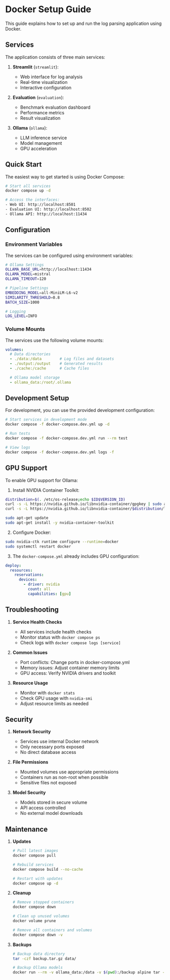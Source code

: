 # Docker Setup Guide

This guide explains how to set up and run the log parsing application using Docker.

## Services

The application consists of three main services:

1. **Streamlit** (`streamlit`):
   - Web interface for log analysis
   - Real-time visualization
   - Interactive configuration

2. **Evaluation** (`evaluation`):
   - Benchmark evaluation dashboard
   - Performance metrics
   - Result visualization

3. **Ollama** (`ollama`):
   - LLM inference service
   - Model management
   - GPU acceleration

## Quick Start

The easiest way to get started is using Docker Compose:

```bash
# Start all services
docker compose up -d

# Access the interfaces:
- Web UI: http://localhost:8501
- Evaluation UI: http://localhost:8502
- Ollama API: http://localhost:11434
```

## Configuration

### Environment Variables

The services can be configured using environment variables:

```bash
# Ollama Settings
OLLAMA_BASE_URL=http://localhost:11434
OLLAMA_MODEL=mistral
OLLAMA_TIMEOUT=120

# Pipeline Settings
EMBEDDING_MODEL=all-MiniLM-L6-v2
SIMILARITY_THRESHOLD=0.8
BATCH_SIZE=1000

# Logging
LOG_LEVEL=INFO
```

### Volume Mounts

The services use the following volume mounts:

```yaml
volumes:
  # Data directories
  - ./data:/data        # Log files and datasets
  - ./output:/output    # Generated results
  - ./cache:/cache      # Cache files

  # Ollama model storage
  - ollama_data:/root/.ollama
```

## Development Setup

For development, you can use the provided development configuration:

```bash
# Start services in development mode
docker compose -f docker-compose.dev.yml up -d

# Run tests
docker compose -f docker-compose.dev.yml run --rm test

# View logs
docker compose -f docker-compose.dev.yml logs -f
```

## GPU Support

To enable GPU support for Ollama:

1. Install NVIDIA Container Toolkit:
```bash
distribution=$(. /etc/os-release;echo $ID$VERSION_ID)
curl -s -L https://nvidia.github.io/libnvidia-container/gpgkey | sudo apt-key add -
curl -s -L https://nvidia.github.io/libnvidia-container/$distribution/libnvidia-container.list | sudo tee /etc/apt/sources.list.d/nvidia-container-toolkit.list

sudo apt-get update
sudo apt-get install -y nvidia-container-toolkit
```

2. Configure Docker:
```bash
sudo nvidia-ctk runtime configure --runtime=docker
sudo systemctl restart docker
```

3. The `docker-compose.yml` already includes GPU configuration:
```yaml
deploy:
  resources:
    reservations:
      devices:
        - driver: nvidia
          count: all
          capabilities: [gpu]
```

## Troubleshooting

1. **Service Health Checks**
   - All services include health checks
   - Monitor status with `docker compose ps`
   - Check logs with `docker compose logs [service]`

2. **Common Issues**
   - Port conflicts: Change ports in docker-compose.yml
   - Memory issues: Adjust container memory limits
   - GPU access: Verify NVIDIA drivers and toolkit

3. **Resource Usage**
   - Monitor with `docker stats`
   - Check GPU usage with `nvidia-smi`
   - Adjust resource limits as needed

## Security

1. **Network Security**
   - Services use internal Docker network
   - Only necessary ports exposed
   - No direct database access

2. **File Permissions**
   - Mounted volumes use appropriate permissions
   - Containers run as non-root when possible
   - Sensitive files not exposed

3. **Model Security**
   - Models stored in secure volume
   - API access controlled
   - No external model downloads

## Maintenance

1. **Updates**
   ```bash
   # Pull latest images
   docker compose pull

   # Rebuild services
   docker compose build --no-cache

   # Restart with updates
   docker compose up -d
   ```

2. **Cleanup**
   ```bash
   # Remove stopped containers
   docker compose down

   # Clean up unused volumes
   docker volume prune

   # Remove all containers and volumes
   docker compose down -v
   ```

3. **Backups**
   ```bash
   # Backup data directory
   tar -czf backup.tar.gz data/

   # Backup Ollama models
   docker run --rm -v ollama_data:/data -v $(pwd):/backup alpine tar -czf /backup/ollama_backup.tar.gz /data
   ``` 
